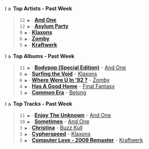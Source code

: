<!--START_LASTFM_ARTISTS:{"period": "7day", "rows": 5}-->
<a href="https://last.fm" target="_blank"><img src="https://user-images.githubusercontent.com/17434202/215290617-e793598d-d7c9-428f-9975-156db1ba89cc.svg" alt="Last.fm Logo" width="18" height="13"/></a> **Top Artists - Past Week**

> `22 ▶️` ∙ **[And One](https://www.last.fm/music/And+One)**<br/>
> `12 ▶️` ∙ **[Asylum Party](https://www.last.fm/music/Asylum+Party)**<br/>
> `9 ▶️` ∙ **[Klaxons](https://www.last.fm/music/Klaxons)**<br/>
> `6 ▶️` ∙ **[Zomby](https://www.last.fm/music/Zomby)**<br/>
> `5 ▶️` ∙ **[Kraftwerk](https://www.last.fm/music/Kraftwerk)**<br/>
<!--END_LASTFM_ARTISTS-->

<!--START_LASTFM_ALBUMS:{"period": "7day", "rows": 5}-->
<a href="https://last.fm" target="_blank"><img src="https://user-images.githubusercontent.com/17434202/215290617-e793598d-d7c9-428f-9975-156db1ba89cc.svg" alt="Last.fm Logo" width="18" height="13"/></a> **Top Albums - Past Week**

> `11 ▶️` ∙ **[Bodypop (Special Edition)](https://www.last.fm/music/And+One/Bodypop+(Special+Edition))** - [And One](https://www.last.fm/music/And+One)<br/>
> `6 ▶️` ∙ **[Surfing the Void](https://www.last.fm/music/Klaxons/Surfing+the+Void)** - [Klaxons](https://www.last.fm/music/Klaxons)<br/>
> `6 ▶️` ∙ **[Where Were U In '92 ?](https://www.last.fm/music/Zomby/Where+Were+U+In+%2792+%3F)** - [Zomby](https://www.last.fm/music/Zomby)<br/>
> `4 ▶️` ∙ **[Has A Good Home](https://www.last.fm/music/Final+Fantasy/Has+A+Good+Home)** - [Final Fantasy](https://www.last.fm/music/Final+Fantasy)<br/>
> `3 ▶️` ∙ **[Common Era](https://www.last.fm/music/Belong/Common+Era)** - [Belong](https://www.last.fm/music/Belong)<br/>
<!--END_LASTFM_ALBUMS-->

<!--START_LASTFM_TRACKS:{"period": "7day", "rows": 5}-->
<a href="https://last.fm" target="_blank"><img src="https://user-images.githubusercontent.com/17434202/215290617-e793598d-d7c9-428f-9975-156db1ba89cc.svg" alt="Last.fm Logo" width="18" height="13"/></a> **Top Tracks - Past Week**

> `11 ▶️` ∙ **[Enjoy The Unknown](https://www.last.fm/music/And+One/_/Enjoy+The+Unknown)** - [And One](https://www.last.fm/music/And+One)<br/>
> `10 ▶️` ∙ **[Sometimes](https://www.last.fm/music/And+One/_/Sometimes)** - [And One](https://www.last.fm/music/And+One)<br/>
> `3 ▶️` ∙ **[Christina](https://www.last.fm/music/Buzz+Kull/_/Christina)** - [Buzz Kull](https://www.last.fm/music/Buzz+Kull)<br/>
> `3 ▶️` ∙ **[Cypherspeed](https://www.last.fm/music/Klaxons/_/Cypherspeed)** - [Klaxons](https://www.last.fm/music/Klaxons)<br/>
> `3 ▶️` ∙ **[Computer Love - 2009 Remaster](https://www.last.fm/music/Kraftwerk/_/Computer+Love+-+2009+Remaster)** - [Kraftwerk](https://www.last.fm/music/Kraftwerk)<br/>
<!--END_LASTFM_TRACKS-->